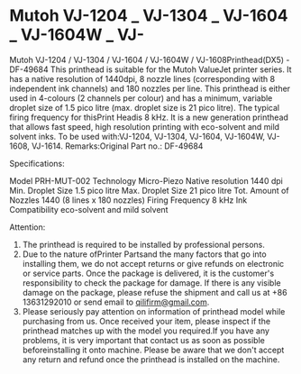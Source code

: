 # Mutoh VJ-1204 _ VJ-1304 _ VJ-1604 _ VJ-1604W _ VJ-

Mutoh VJ-1204 / VJ-1304 / VJ-1604 / VJ-1604W / VJ-1608Printhead(DX5) - DF-49684
This printhead is suitable for the Mutoh ValueJet printer series. It has a native resolution of 1440dpi, 8 nozzle lines (corresponding with 8 independent ink channels) and 180 nozzles per line.
This printhead is either used in 4-colours (2 channels per colour) and has a minimum, variable droplet size of 1.5 pico litre (max. droplet size is 21 pico litre). The typical firing frequency for thisPrint Headis 8 kHz.
It is a new generation printhead that allows fast speed, high resolution printing with eco-solvent and mild solvent inks.
To be used with:VJ-1204, VJ-1304, VJ-1604, VJ-1604W, VJ-1608, VJ-1614.
Remarks:Original
Part no.: DF-49684

Specifications:

Model	PRH-MUT-002
Technology	Micro-Piezo
Native resolution	1440 dpi
Min. Droplet Size	1.5 pico litre
Max. Droplet Size	21 pico litre
Tot. Amount of Nozzles	1440 (8 lines x 180 nozzles)
Firing Frequency	8 kHz
Ink Compatibility	eco-solvent and mild solvent


Attention:
1. The printhead is required to be installed by professional persons.
2. Due to the nature ofPrinter Partsand the many factors that go into installing them, we do not accept returns or give refunds on electronic or service parts. Once the package is delivered, it is the customer's responsibility to check the package for damage. If there is any visible damage on the package, please refuse the shipment and call us at +86 13631292010 or send email to qilifirm@gmail.com.
3. Please seriously pay attention on information of printhead model while purchasing from us. Once received your item, please inspect if the printhead matches up with the model you required.If you have any problems, it is very important that contact us as soon as possible beforeinstalling it onto machine. Please be aware that we don't accept any return and refund once the printhead is installed on the machine.



